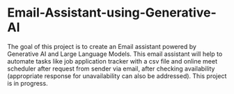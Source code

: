 # Email-Assistant-using-Generative-AI

The goal of this project is to create an Email assistant powered by Generative AI and Large Language Models. This email assistant will help to automate tasks like job application tracker with a csv file and online meet scheduler after request from sender via email, after checking availability (appropriate response for unavailability can also be addressed). This project is in progress.